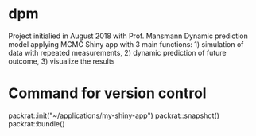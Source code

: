 # dpm 
Project initialied in August 2018 with Prof. Mansmann
Dynamic prediction model applying MCMC
Shiny app with 3 main functions: 1) simulation of data with repeated measurements, 2) dynamic prediction of future outcome, 3) visualize the results


# Command for version control
packrat::init("~/applications/my-shiny-app") 
packrat::snapshot()
packrat::bundle()
